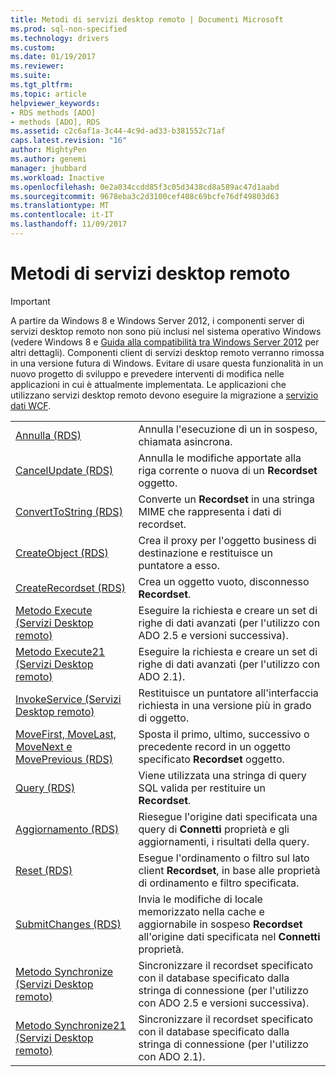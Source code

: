 ```yaml
---
title: Metodi di servizi desktop remoto | Documenti Microsoft
ms.prod: sql-non-specified
ms.technology: drivers
ms.custom: 
ms.date: 01/19/2017
ms.reviewer: 
ms.suite: 
ms.tgt_pltfrm: 
ms.topic: article
helpviewer_keywords:
- RDS methods [ADO]
- methods [ADO], RDS
ms.assetid: c2c6af1a-3c44-4c9d-ad33-b381552c71af
caps.latest.revision: "16"
author: MightyPen
ms.author: genemi
manager: jhubbard
ms.workload: Inactive
ms.openlocfilehash: 0e2a034ccdd85f3c05d3438cd8a589ac47d1aabd
ms.sourcegitcommit: 9678eba3c2d3100cef408c69bcfe76df49803d63
ms.translationtype: MT
ms.contentlocale: it-IT
ms.lasthandoff: 11/09/2017
---
```

# <a name="rds-methods"></a>Metodi di servizi desktop remoto
> [!IMPORTANT]
>  A partire da Windows 8 e Windows Server 2012, i componenti server di servizi desktop remoto non sono più inclusi nel sistema operativo Windows (vedere Windows 8 e [Guida alla compatibilità tra Windows Server 2012](https://www.microsoft.com/en-us/download/details.aspx?id=27416) per altri dettagli). Componenti client di servizi desktop remoto verranno rimossa in una versione futura di Windows. Evitare di usare questa funzionalità in un nuovo progetto di sviluppo e prevedere interventi di modifica nelle applicazioni in cui è attualmente implementata. Le applicazioni che utilizzano servizi desktop remoto devono eseguire la migrazione a [servizio dati WCF](http://go.microsoft.com/fwlink/?LinkId=199565).  
  
|||  
|-|-|  
|[Annulla (RDS)](../../../ado/reference/rds-api/cancel-method-rds.md)|Annulla l'esecuzione di un in sospeso, chiamata asincrona.|  
|[CancelUpdate (RDS)](../../../ado/reference/rds-api/cancelupdate-method-rds.md)|Annulla le modifiche apportate alla riga corrente o nuova di un **Recordset** oggetto.|  
|[ConvertToString (RDS)](../../../ado/reference/rds-api/converttostring-method-rds.md)|Converte un **Recordset** in una stringa MIME che rappresenta i dati di recordset.|  
|[CreateObject (RDS)](../../../ado/reference/rds-api/createobject-method-rds.md)|Crea il proxy per l'oggetto business di destinazione e restituisce un puntatore a esso.|  
|[CreateRecordset (RDS)](../../../ado/reference/rds-api/createrecordset-method-rds.md)|Crea un oggetto vuoto, disconnesso **Recordset**.|  
|[Metodo Execute (Servizi Desktop remoto)](../../../ado/reference/rds-api/execute-method-rds.md)|Eseguire la richiesta e creare un set di righe di dati avanzati (per l'utilizzo con ADO 2.5 e versioni successiva).|  
|[Metodo Execute21 (Servizi Desktop remoto)](../../../ado/reference/rds-api/execute21-method-rds.md)|Eseguire la richiesta e creare un set di righe di dati avanzati (per l'utilizzo con ADO 2.1).|  
|[InvokeService (Servizi Desktop remoto)](../../../ado/reference/rds-api/invokeservice-rds.md)|Restituisce un puntatore all'interfaccia richiesta in una versione più in grado di oggetto.|  
|[MoveFirst, MoveLast, MoveNext e MovePrevious (RDS)](../../../ado/reference/rds-api/movefirst-movelast-movenext-and-moveprevious-methods-rds.md)|Sposta il primo, ultimo, successivo o precedente record in un oggetto specificato **Recordset** oggetto.|  
|[Query (RDS)](../../../ado/reference/rds-api/query-method-rds.md)|Viene utilizzata una stringa di query SQL valida per restituire un **Recordset**.|  
|[Aggiornamento (RDS)](../../../ado/reference/rds-api/refresh-method-rds.md)|Riesegue l'origine dati specificata una query di **Connetti** proprietà e gli aggiornamenti, i risultati della query.|  
|[Reset (RDS)](../../../ado/reference/rds-api/reset-method-rds.md)|Esegue l'ordinamento o filtro sul lato client **Recordset**, in base alle proprietà di ordinamento e filtro specificata.|  
|[SubmitChanges (RDS)](../../../ado/reference/rds-api/submitchanges-method-rds.md)|Invia le modifiche di locale memorizzato nella cache e aggiornabile in sospeso **Recordset** all'origine dati specificata nel **Connetti** proprietà.|  
|[Metodo Synchronize (Servizi Desktop remoto)](../../../ado/reference/rds-api/synchronize-method-rds.md)|Sincronizzare il recordset specificato con il database specificato dalla stringa di connessione (per l'utilizzo con ADO 2.5 e versioni successiva).|  
|[Metodo Synchronize21 (Servizi Desktop remoto)](../../../ado/reference/rds-api/synchronize21-method-rds.md)|Sincronizzare il recordset specificato con il database specificato dalla stringa di connessione (per l'utilizzo con ADO 2.1).|



